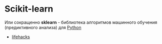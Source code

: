 # Scikit-learn

Или сокращенно **sklearn** - библиотека алгоритмов машинного обучения (предиктивного анализа) для [Python](../python/README.md)

- [lifehacks](./lifehacks)